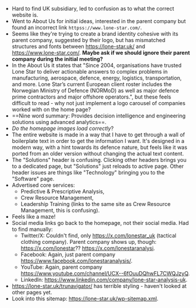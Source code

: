 - Hard to find UK subsidiary, led to confusion as to what the correct website is.
- Went to About Us for initial ideas, interested in the parent company but found an incorrect link `httpss://www.lone-star.com/`.
- Seems like they're trying to create a brand identity cohesive with its parent company, suggested by their logo, but has mismatched structures and fonts between https://lone-star.uk/ and https://www.lone-star.com/. **Maybe ask if we should ignore their parent company during the initial meeting?**
- In the About Us it states that "Since 2004, organisations have trusted Lone Star to deliver actionable answers to complex problems in manufacturing, aerospace, defence, energy, logistics, transportation, and more. Lone Star’s current European client roster includes the Norwegian Ministry of Defence (NORMoD) as well as major defence prime contractors and major offshore operators.", but these feels difficult to read - why not just implement a logo carousel of companies worked with on the home page?
- ==Nine word summary: Provides decision intelligence and engineering solutions using advanced analytics==.
- *Do the homepage images load correctly*?
- The entire website is made in a way that I have to get through a wall of boilerplate text in order to get the information I want. It's designed in a modern way, with a hint towards its defence nature, but feels like it was ported from an older version without changing the actual text content.
- The "Solutions" header is confusing. Clicking other headers brings you to a dedicated page, but "Solutions" just reloads to active page. Other header issues are things like "Technology" bringing you to the "Software" page.
- Advertised core services:
	- Predictive & Prescriptive Analysis,
	- Crew Resource Management,
	- Leadership Training (links to the same site as Crew Resource Management, this is confusing).
- Feels like a maze!
- Social media links go back to the homepage, not their social media. Had to find manually:
	- Twitter/X: Couldn't find, only https://x.com/lonestar_uk (tactical clothing company). Parent company shows up, though: https://x.com/lonestar?? https://x.com/lonestaranalysi.
	- Facebook: Again, just parent company https://www.facebook.com/lonestaranalysis/.
	- YouTube: Again, parent company https://www.youtube.com/channel/UCX--6fOuuDQhwFL7CWQJzyQ.
	- LinkedIn: https://www.linkedin.com/company/lone-star-analysis-uk.
- https://lone-star.uk/trunavigator/ has terrible styling - haven't looked at other pages yet.
- Look into this sitemap: https://lone-star.uk/wp-sitemap.xml.